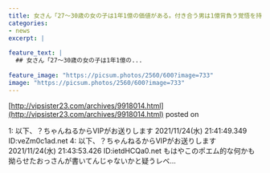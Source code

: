 ```yaml
---
title: 女さん「27～30歳の女の子は1年1億の価値がある。付き合う男は1億背負う覚悟を持て」
categories:
- news
excerpt: |
  
feature_text: |
  ## 女さん「27～30歳の女の子は1年1億の...
  
feature_image: "https://picsum.photos/2560/600?image=733"
image: "https://picsum.photos/2560/600?image=733"
---
```


[http://vipsister23.com/archives/9918014.html](http://vipsister23.com/archives/9918014.html)
posted on 

<!--more-->

1: 以下、？ちゃんねるからVIPがお送りします 2021/11/24(水) 21:41:49.349 ID:veZm0c1ad.net 4: 以下、？ちゃんねるからVIPがお送りします 2021/11/24(水) 21:43:53.426 ID:ietdHCQa0.net もはやこのポエム的な何かも拗らせたおっさんが書いてんじゃないかと疑うレベ...
